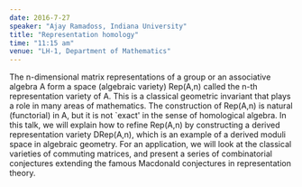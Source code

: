 ```yaml
---
date: 2016-7-27
speaker: "Ajay Ramadoss, Indiana University"
title: "Representation homology"
time: "11:15 am" 
venue: "LH-1, Department of Mathematics"
---
```

The n-dimensional matrix representations of a group or an associative
algebra A form a space (algebraic variety) Rep(A,n) called the n-th
representation variety of A. This is a classical geometric invariant that
plays a role in many areas of mathematics. The construction of Rep(A,n) is
natural (functorial) in A, but it is not `exact' in the sense of
homological algebra. In this talk, we will
explain how to refine Rep(A,n) by constructing a derived representation
variety DRep(A,n), which is an example of a derived moduli space in
algebraic geometry. For an application, we will look at the classical
varieties of commuting matrices, and present a series of combinatorial
conjectures extending the famous Macdonald conjectures in representation
theory.
